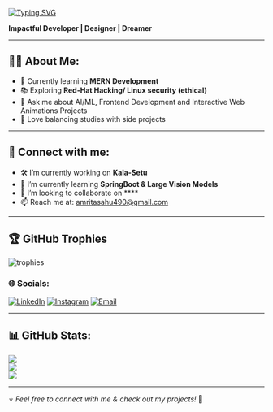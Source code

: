   [![Typing SVG](https://readme-typing-svg.herokuapp.com?font=Monoid&pause=1000&width=435&lines=Hi+there%2C+This+is+Amrita!+%F0%9F%8C%B7)](https://git.io/typing-svg)

  **Impactful Developer | Designer | Dreamer**  

---

## 👩‍💻 About Me:
- 🌱 Currently learning **MERN Development**  
- 📚 Exploring **Red-Hat Hacking/ Linux security (ethical)**
- 💬 Ask me about AI/ML, Frontend Development and Interactive Web Animations Projects 
- 🧩 Love balancing studies with side projects  

---

## 🔗 Connect with me:
- 🛠️ I’m currently working on **Kala-Setu**  
- 🌱 I’m currently learning **SpringBoot & Large Vision Models**  
- 🤝 I’m looking to collaborate on ****    
- 📫 Reach me at: [amritasahu490@gmail.com](mailto:amritasahu490@gmail.com)  

---
## 🏆 GitHub Trophies
![trophies](https://github-profile-trophy.vercel.app/?username=YourGitHubUsername&theme=radical&no-frame=true&margin-w=15)

### 🌐 Socials:
[![LinkedIn](https://img.shields.io/badge/LinkedIn-%230077B5.svg?logo=linkedin&logoColor=white)](https://www.linkedin.com/in/amrita-sahu-5947aa2a3/)
[![Instagram](https://img.shields.io/badge/Instagram-%23E4405F.svg?logo=Instagram&logoColor=white)](https://www.instagram.com/amritaaa._.s)
[![Email](https://img.shields.io/badge/Email-D14836?logo=gmail&logoColor=white)](mailto:amritasahu490@gmail.com)  


---

## 📊 GitHub Stats:
![](https://github-readme-stats.vercel.app/api?username=Amritasahu04&theme=tokyonight&hide_border=false&include_all_commits=true&count_private=true)  
![](https://github-readme-streak-stats.herokuapp.com/?user=Amritasahu04&theme=tokyonight&hide_border=false)  
![](https://github-readme-stats.vercel.app/api/top-langs/?username=Amritasahu04&theme=tokyonight&hide_border=false&layout=compact)  

---

⭐️ *Feel free to connect with me & check out my projects!* 🚀
